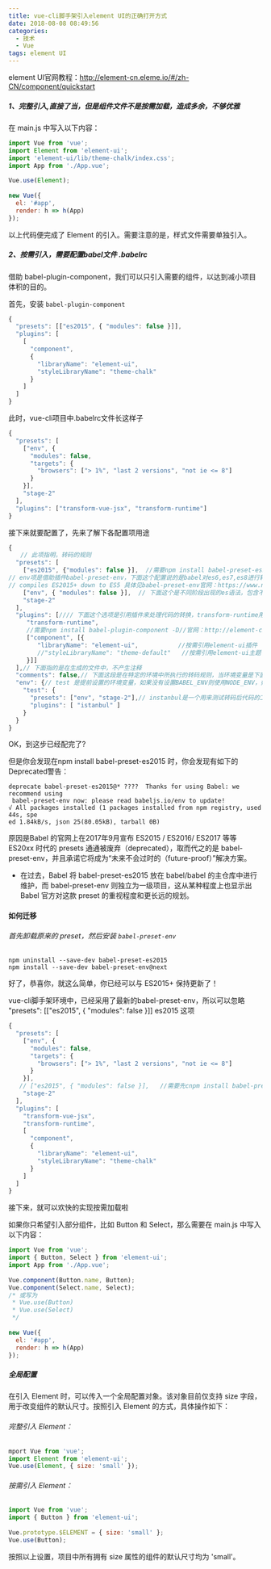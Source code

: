 ```yaml
---
title: vue-cli脚手架引入element UI的正确打开方式
date: 2018-08-08 08:49:56
categories: 
  - 技术
  - Vue
tags: element UI
---
```


element UI官网教程：http://element-cn.eleme.io/#/zh-CN/component/quickstart


##### 1、完整引入,直接了当，但是组件文件不是按需加载，造成多余，不够优雅
在 main.js 中写入以下内容：<!--more-->


```javascript
import Vue from 'vue';
import Element from 'element-ui';
import 'element-ui/lib/theme-chalk/index.css';
import App from './App.vue';
 
Vue.use(Element);
 
new Vue({
  el: '#app',
  render: h => h(App)
});
```

以上代码便完成了 Element 的引入。需要注意的是，样式文件需要单独引入。

##### 2、按需引入，需要配置babel文件 .babelrc
借助 babel-plugin-component，我们可以只引入需要的组件，以达到减小项目体积的目的。

首先，安装 `babel-plugin-component` 

```javascript
{
  "presets": [["es2015", { "modules": false }]],
  "plugins": [
    [
      "component",
      {
        "libraryName": "element-ui",
        "styleLibraryName": "theme-chalk"
      }
    ]
  ]
}
```

此时，vue-cli项目中.babelrc文件长这样子　

```javascript
{
  "presets": [
    ["env", {
      "modules": false,
      "targets": {
        "browsers": ["> 1%", "last 2 versions", "not ie <= 8"]
      }
    }],
    "stage-2"
  ],
  "plugins": ["transform-vue-jsx", "transform-runtime"]
}
```

接下来就要配置了，先来了解下各配置项用途
```javascript
{
　　// 此项指明，转码的规则
  "presets": [
    ["es2015", {"modules": false }],  //需要npm install babel-preset-es2015 --save-dev
// env项是借助插件babel-preset-env，下面这个配置说的是babel对es6,es7,es8进行转码，并且设置amd,commonjs这样的模块化文件，不进行转码
// compiles ES2015+ down to ES5 具体见babel-preset-env官网：https://www.npmjs.com/package/babel-preset-env
    ["env", { "modules": false }],  // 下面这个是不同阶段出现的es语法，包含不同的转码插件//可参考babel官网
    "stage-2"
  ],
  "plugins": [//// 下面这个选项是引用插件来处理代码的转换，transform-runtime用来处理全局函数和优化babel编译
     "transform-runtime",
     //需要npm install babel-plugin-component -D//官网：http://element-cn.eleme.io/#/zh-CN/component/quickstart
     ["component", [{
        "libraryName": "element-ui",           //按需引用element-ui插件
        //"styleLibraryName": "theme-default"   //按需引用element-ui主题
     }]]  
  ],// 下面指的是在生成的文件中，不产生注释
  "comments": false,// 下面这段是在特定的环境中所执行的转码规则，当环境变量是下面的test就会覆盖上面的设置
  "env": {// test 是提前设置的环境变量，如果没有设置BABEL_ENV则使用NODE_ENV，如果都没有设置默认就是development
    "test": {
      "presets": ["env", "stage-2"],// instanbul是一个用来测试转码后代码的工具
      "plugins": [ "istanbul" ]
    }
  }
}
```


OK，到这步已经配完了?

但是你会发现在npm install babel-preset-es2015 时，你会发现有如下的 Deprecated警告：
```
deprecate babel-preset-es2015@* ????  Thanks for using Babel: we recommend using
 babel-preset-env now: please read babeljs.io/env to update!
√ All packages installed (1 packages installed from npm registry, used 44s, spe
ed 1.84kB/s, json 25(80.05kB), tarball 0B)
```
原因是Babel 的官网上在2017年9月宣布 ES2015 / ES2016/ ES2017 等等 ES20xx 时代的 presets 通通被废弃（deprecated），取而代之的是 babel-preset-env，并且承诺它将成为“未来不会过时的（future-proof）”解决方案。

- 在过去，Babel 将 babel-preset-es2015 放在 babel/babel 的主仓库中进行维护，而 babel-preset-env 则独立为一级项目，这从某种程度上也显示出 Babel 官方对这款 preset 的重视程度和更长远的规划。

#### 如何迁移
###### 首先卸载原来的 preset，然后安装 `babel-preset-env`
```
npm uninstall --save-dev babel-preset-es2015
npm install --save-dev babel-preset-env@next
```

好了，恭喜你，就这么简单，你已经可以与 ES2015+ 保持更新了！

vue-cli脚手架环境中，已经采用了最新的babel-preset-env，所以可以忽略 "presets": [["es2015", { "modules": false }]]  es2015 这项

```javascript
{
  "presets": [
    ["env", {
      "modules": false,
      "targets": {
        "browsers": ["> 1%", "last 2 versions", "not ie <= 8"]
      }
    }],
   // ["es2015", { "modules": false }],   //需要先cnpm install babel-preset-es2015 --save-dev ,下载es5的babel转码插件，些处是多余，已配置env
    "stage-2"
  ],
  "plugins": [
    "transform-vue-jsx",
    "transform-runtime",
    [
      "component",
      {
        "libraryName": "element-ui",
        "styleLibraryName": "theme-chalk"
      }
    ]
  ]
}
```


接下来，就可以欢快的实现按需加载啦　　

如果你只希望引入部分组件，比如 Button 和 Select，那么需要在 main.js 中写入以下内容：

```javascript
import Vue from 'vue';
import { Button, Select } from 'element-ui';
import App from './App.vue';
 
Vue.component(Button.name, Button);
Vue.component(Select.name, Select);
/* 或写为
 * Vue.use(Button)
 * Vue.use(Select)
 */
 
new Vue({
  el: '#app',
  render: h => h(App)
});
```

##### 全局配置
在引入 Element 时，可以传入一个全局配置对象。该对象目前仅支持 size 字段，用于改变组件的默认尺寸。按照引入 Element 的方式，具体操作如下：

###### 完整引入 Element：
```javascript
mport Vue from 'vue';
import Element from 'element-ui';
Vue.use(Element, { size: 'small' });
```
###### 按需引入 Element：
```javascript
import Vue from 'vue';
import { Button } from 'element-ui';
 
Vue.prototype.$ELEMENT = { size: 'small' };
Vue.use(Button);　
```

按照以上设置，项目中所有拥有 size 属性的组件的默认尺寸均为 'small'。